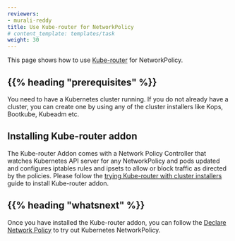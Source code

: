 ```yaml
---
reviewers:
- murali-reddy
title: Use Kube-router for NetworkPolicy
# content_template: templates/task
weight: 30
---
```


<!-- overview -->
This page shows how to use [Kube-router](https://github.com/cloudnativelabs/kube-router) for NetworkPolicy.


## {{% heading "prerequisites" %}}

You need to have a Kubernetes cluster running. If you do not already have a cluster, you can create one by using any of the cluster installers like Kops, Bootkube, Kubeadm etc.


<!-- steps -->
## Installing Kube-router addon
The Kube-router Addon comes with a Network Policy Controller that watches Kubernetes API server for any NetworkPolicy and pods updated and configures iptables rules and ipsets to allow or block traffic as directed by the policies. Please follow the [trying Kube-router with cluster installers](https://www.kube-router.io/docs/user-guide/#try-kube-router-with-cluster-installers) guide to install Kube-router addon.


## {{% heading "whatsnext" %}}

Once you have installed the Kube-router addon, you can follow the [Declare Network Policy](/docs/tasks/administer-cluster/declare-network-policy/) to try out Kubernetes NetworkPolicy.



